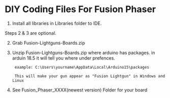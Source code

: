# DIY Coding Files For Fusion Phaser

1. Install all libraries in Libraries folder to IDE.

Steps 2 & 3 are optional.

2. Grab Fusion-Lightguns-Boards.zip 
  
3. Unzip Fusion-Lightguns-Boards.zip where arduino has packages. in arduin 18.5 it will tell you where under prefences.

        example: C:\Users\yourname\AppData\Local\Arduino15\packages
        
        This will make your gun appear as "Fusion Lightgun" in Windows and Linux

4. See Fusion_Phaser_XXXX(newest version) Folder for your board

